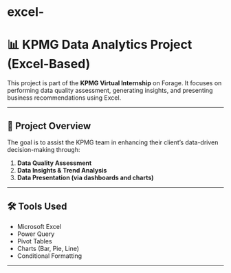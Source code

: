 # excel-
# 📊 KPMG Data Analytics Project (Excel-Based)

This project is part of the **KPMG Virtual Internship** on Forage. It focuses on performing data quality assessment, generating insights, and presenting business recommendations using Excel.

---

## 💼 Project Overview

The goal is to assist the KPMG team in enhancing their client’s data-driven decision-making through:

1. **Data Quality Assessment**
2. **Data Insights & Trend Analysis**
3. **Data Presentation (via dashboards and charts)**

---

## 🛠️ Tools Used

- Microsoft Excel
- Power Query
- Pivot Tables
- Charts (Bar, Pie, Line)
- Conditional Formatting

---

